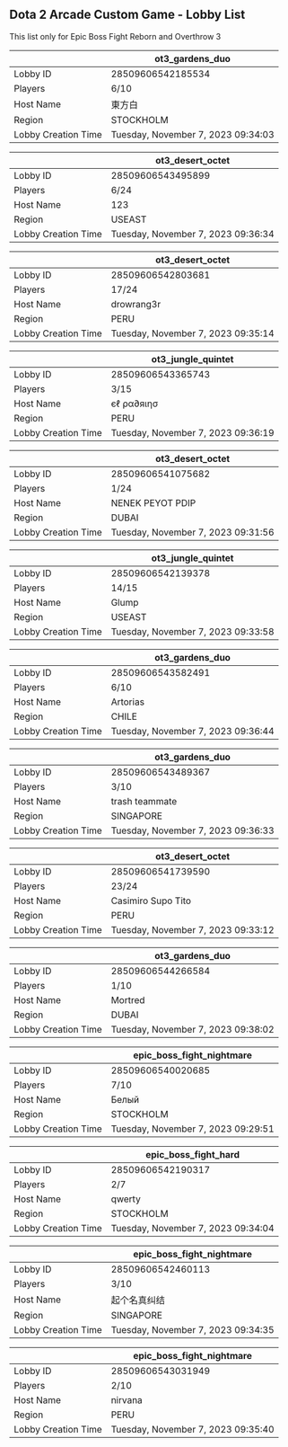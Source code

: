 ## Dota 2 Arcade Custom Game - Lobby List

This list only for Epic Boss Fight Reborn and Overthrow 3

|  | ot3_gardens_duo |
| ------ | ------ |
| Lobby ID | 28509606542185534 |
| Players | 6/10 |
| Host Name | 東方白 |
| Region | STOCKHOLM |
| Lobby Creation Time | Tuesday, November 7, 2023 09:34:03 |


|  | ot3_desert_octet |
| ------ | ------ |
| Lobby ID | 28509606543495899 |
| Players | 6/24 |
| Host Name | 123 |
| Region | USEAST |
| Lobby Creation Time | Tuesday, November 7, 2023 09:36:34 |


|  | ot3_desert_octet |
| ------ | ------ |
| Lobby ID | 28509606542803681 |
| Players | 17/24 |
| Host Name | drowrang3r |
| Region | PERU |
| Lobby Creation Time | Tuesday, November 7, 2023 09:35:14 |


|  | ot3_jungle_quintet |
| ------ | ------ |
| Lobby ID | 28509606543365743 |
| Players | 3/15 |
| Host Name | єℓ ρα∂яιησ |
| Region | PERU |
| Lobby Creation Time | Tuesday, November 7, 2023 09:36:19 |


|  | ot3_desert_octet |
| ------ | ------ |
| Lobby ID | 28509606541075682 |
| Players | 1/24 |
| Host Name | NENEK PEYOT PDIP |
| Region | DUBAI |
| Lobby Creation Time | Tuesday, November 7, 2023 09:31:56 |


|  | ot3_jungle_quintet |
| ------ | ------ |
| Lobby ID | 28509606542139378 |
| Players | 14/15 |
| Host Name | Glump |
| Region | USEAST |
| Lobby Creation Time | Tuesday, November 7, 2023 09:33:58 |


|  | ot3_gardens_duo |
| ------ | ------ |
| Lobby ID | 28509606543582491 |
| Players | 6/10 |
| Host Name | Artorias |
| Region | CHILE |
| Lobby Creation Time | Tuesday, November 7, 2023 09:36:44 |


|  | ot3_gardens_duo |
| ------ | ------ |
| Lobby ID | 28509606543489367 |
| Players | 3/10 |
| Host Name | trash teammate |
| Region | SINGAPORE |
| Lobby Creation Time | Tuesday, November 7, 2023 09:36:33 |


|  | ot3_desert_octet |
| ------ | ------ |
| Lobby ID | 28509606541739590 |
| Players | 23/24 |
| Host Name | Casimiro Supo Tito |
| Region | PERU |
| Lobby Creation Time | Tuesday, November 7, 2023 09:33:12 |


|  | ot3_gardens_duo |
| ------ | ------ |
| Lobby ID | 28509606544266584 |
| Players | 1/10 |
| Host Name | Mortred |
| Region | DUBAI |
| Lobby Creation Time | Tuesday, November 7, 2023 09:38:02 |


|  | epic_boss_fight_nightmare |
| ------ | ------ |
| Lobby ID | 28509606540020685 |
| Players | 7/10 |
| Host Name | Белый |
| Region | STOCKHOLM |
| Lobby Creation Time | Tuesday, November 7, 2023 09:29:51 |


|  | epic_boss_fight_hard |
| ------ | ------ |
| Lobby ID | 28509606542190317 |
| Players | 2/7 |
| Host Name | qwerty |
| Region | STOCKHOLM |
| Lobby Creation Time | Tuesday, November 7, 2023 09:34:04 |


|  | epic_boss_fight_nightmare |
| ------ | ------ |
| Lobby ID | 28509606542460113 |
| Players | 3/10 |
| Host Name | 起个名真纠结 |
| Region | SINGAPORE |
| Lobby Creation Time | Tuesday, November 7, 2023 09:34:35 |


|  | epic_boss_fight_nightmare |
| ------ | ------ |
| Lobby ID | 28509606543031949 |
| Players | 2/10 |
| Host Name | nirvana |
| Region | PERU |
| Lobby Creation Time | Tuesday, November 7, 2023 09:35:40 |


